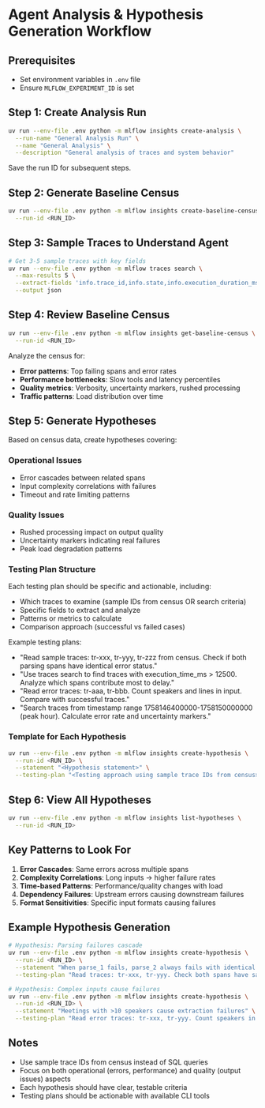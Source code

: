 # Agent Analysis & Hypothesis Generation Workflow

## Prerequisites
- Set environment variables in `.env` file
- Ensure `MLFLOW_EXPERIMENT_ID` is set

## Step 1: Create Analysis Run
```bash
uv run --env-file .env python -m mlflow insights create-analysis \
  --run-name "General Analysis Run" \
  --name "General Analysis" \
  --description "General analysis of traces and system behavior"
```
Save the run ID for subsequent steps.

## Step 2: Generate Baseline Census
```bash
uv run --env-file .env python -m mlflow insights create-baseline-census \
  --run-id <RUN_ID>
```

## Step 3: Sample Traces to Understand Agent
```bash
# Get 3-5 sample traces with key fields
uv run --env-file .env python -m mlflow traces search \
  --max-results 5 \
  --extract-fields 'info.trace_id,info.state,info.execution_duration_ms,info.tags.`mlflow.traceName`,info.trace_metadata,data.spans.*.name' \
  --output json
```

## Step 4: Review Baseline Census
```bash
uv run --env-file .env python -m mlflow insights get-baseline-census \
  --run-id <RUN_ID>
```

Analyze the census for:
- **Error patterns**: Top failing spans and error rates
- **Performance bottlenecks**: Slow tools and latency percentiles
- **Quality metrics**: Verbosity, uncertainty markers, rushed processing
- **Traffic patterns**: Load distribution over time

## Step 5: Generate Hypotheses

Based on census data, create hypotheses covering:

### Operational Issues
- Error cascades between related spans
- Input complexity correlations with failures
- Timeout and rate limiting patterns

### Quality Issues
- Rushed processing impact on output quality
- Uncertainty markers indicating real failures
- Peak load degradation patterns

### Testing Plan Structure
Each testing plan should be specific and actionable, including:
- Which traces to examine (sample IDs from census OR search criteria)
- Specific fields to extract and analyze
- Patterns or metrics to calculate
- Comparison approach (successful vs failed cases)

Example testing plans:
- "Read sample traces: tr-xxx, tr-yyy, tr-zzz from census. Check if both parsing spans have identical error status."
- "Use traces search to find traces with execution_time_ms > 12500. Analyze which spans contribute most to delay."
- "Read error traces: tr-aaa, tr-bbb. Count speakers and lines in input. Compare with successful traces."
- "Search traces from timestamp range 1758146400000-1758150000000 (peak hour). Calculate error rate and uncertainty markers."

### Template for Each Hypothesis
```bash
uv run --env-file .env python -m mlflow insights create-hypothesis \
  --run-id <RUN_ID> \
  --statement "<Hypothesis statement>" \
  --testing-plan "<Testing approach using sample trace IDs from census>"
```

## Step 6: View All Hypotheses
```bash
uv run --env-file .env python -m mlflow insights list-hypotheses \
  --run-id <RUN_ID>
```

## Key Patterns to Look For

1. **Error Cascades**: Same errors across multiple spans
2. **Complexity Correlations**: Long inputs → higher failure rates
3. **Time-based Patterns**: Performance/quality changes with load
4. **Dependency Failures**: Upstream errors causing downstream failures
5. **Format Sensitivities**: Specific input formats causing failures

## Example Hypothesis Generation

```bash
# Hypothesis: Parsing failures cascade
uv run --env-file .env python -m mlflow insights create-hypothesis \
  --run-id <RUN_ID> \
  --statement "When parse_1 fails, parse_2 always fails with identical errors" \
  --testing-plan "Read traces: tr-xxx, tr-yyy. Check both spans have same error status and message."

# Hypothesis: Complex inputs cause failures
uv run --env-file .env python -m mlflow insights create-hypothesis \
  --run-id <RUN_ID> \
  --statement "Meetings with >10 speakers cause extraction failures" \
  --testing-plan "Read error traces: tr-xxx, tr-yyy. Count speakers in input. Compare with successful extractions."
```

## Notes
- Use sample trace IDs from census instead of SQL queries
- Focus on both operational (errors, performance) and quality (output issues) aspects
- Each hypothesis should have clear, testable criteria
- Testing plans should be actionable with available CLI tools